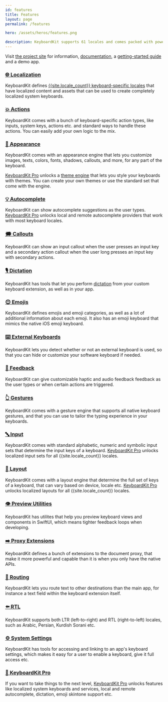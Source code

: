 ```yaml
---
id: features
title: Features
layout: page
permalink: /features

hero: /assets/heros/features.png

description: KeyboardKit supports 61 locales and comes packed with powerful features.
---
```


Visit [the project site]({{site.github_url}}) for information, [documentation]({{site.documentation_url}}), a [getting-started guide]({{site.documentation_url}}/getting-started) and a demo app.


### [🌐 Localization]({{site.documentation_url}}/localization)

KeyboardKit defines [{{site.locale_count}} keyboard-specific locales](/locales) that have localized content and assets that can be used to create completely localized system keyboards.


### [💥 Actions]({{site.documentation_url}}/actions)

KeyboardKit comes with a bunch of keyboard-specific action types, like inputs, system keys, actions etc. and standard ways to handle these actions. You can easily add your own logic to the mix.


### [🎨 Appearance]({{site.documentation_url}}/appearance)

KeyboardKit comes with an appearance engine that lets you customize images, texts, colors, fonts, shadows, callouts, and more, for any part of the keyboard.

[KeyboardKit Pro](/pro) unlocks a [theme engine](/pro/themes) that lets you style your keyboards with themes. You can create your own themes or use the standard set that come with the engine.


### [💡 Autocomplete]({{site.documentation_url}}/autocomplete)

KeyboardKit can show autocomplete suggestions as the user types. [KeyboardKit Pro](/pro) unlocks local and remote autocomplete providers that work with most keyboard locales.


### [🗯 Callouts]({{site.documentation_url}}/callouts)

KeyboardKit can show an input callout when the user presses an input key and a secondary action callout when the user long presses an input key with secondary actions.


### [🎙️ Dictation]({{site.documentation_url}}/dictation)

KeyboardKit has tools that let you perform [dictation](/dictation) from your custom keyboard extension, as well as in your app.


### [😊 Emojis]({{site.documentation_url}}/emojis)

KeyboardKit defines emojis and emoji categories, as well as a lot of additional information about each emoji. It also has an emoji keyboard that mimics the native iOS emoji keyboard.


### [⌨️ External Keyboards]({{site.documentation_url}}/external-keyboards)

KeyboardKit lets you detect whether or not an external keyboard is used, so that you can hide or customize your software keyboard if needed.


### [👋 Feedback]({{site.documentation_url}}/feedback)

KeyboardKit can give customizable haptic and audio feedback feedback as the user types or when certain actions are triggered.


### [👆 Gestures]({{site.documentation_url}}/gestures)

KeyboardKit comes with a gesture engine that supports all native keyboard gestures, and that you can use to tailor the typing experience in your keyboards.


### [🔤 Input]({{site.documentation_url}}/input)

KeyboardKit comes with standard alphabetic, numeric and symbolic input sets that determine the input keys of a keyboard. [KeyboardKit Pro](/pro) unlocks localized input sets for all {{site.locale_count}} locales.


### [💱 Layout]({{site.documentation_url}}/layout)

KeyboardKit comes with a layout engine that determine the full set of keys of a keyboard, that can vary based on device, locale etc. [KeyboardKit Pro](/pro) unlocks localized layouts for all {{site.locale_count}} locales.


### [👁️ Preview Utilities]({{site.documentation_url}}/previews)

KeyboardKit has utilites that help you preview keyboard views and components in SwiftUI, which means tighter feedback loops when developing.


### [➡️ Proxy Extensions]({{site.documentation_url}}/proxy-extensions)

KeyboardKit defines a bunch of extensions to the document proxy, that make it more powerful and capable than it is when you only have the native APIs.


### [🚏 Routing]({{site.documentation_url}}/routing)

KeyboardKit lets you route text to other destinations than the main app, for instance a text field within the keyboard extension itself.


### [⬅️ RTL]({{site.documentation_url}}/rtl)

KeyboardKit supports both LTR (left-to-right) and RTL (right-to-left) locales, such as Arabic, Persian, Kurdish Sorani etc.


### [⚙️ System Settings]({{site.documentation_url}}/settings)

KeyboardKit has tools for accessing and linking to an app's keyboard settings, which makes it easy for a user to enable a keyboard, give it full access etc.


### [👑 KeyboardKit Pro](/pro)

If you want to take things to the next level, [KeyboardKit Pro](/pro) unlocks features like localized system keyboards and services, local and remote autocomplete, dictation, emoji skintone support etc.